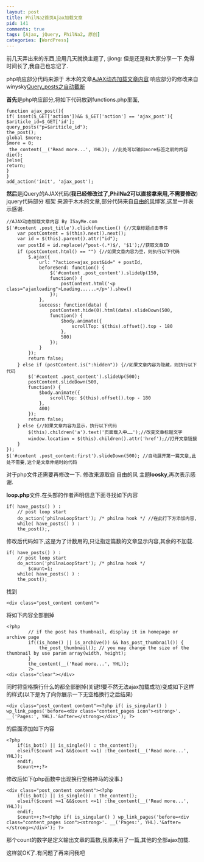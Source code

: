 ```yaml
---
layout: post
title: PhilNa2首页Ajax加载文章
pid: 141
comments: true
tags: [Ajax, jQuery, PhilNa2, 原创]
categories: [WordPress]
---
```

前几天弄出来的东西,没用几天就换主题了, :jiong: 但是还是和大家分享一下.免得时间长了,我自己也忘记了.

php响应部分代码来源于 木木的文章[AJAX动态加载文章内容](http://immmmm.com/ajax-loading-post-content.html)
响应部分的修改来自winysky[Query_posts之自动截断](http://winysky.com/query_posts-automatic-cut-off)

**首先**是php响应部分,将如下代码放到functions.php里面,

	function ajax_post(){
	if( isset($_GET['action'])&& $_GET['action'] == 'ajax_post'){
	$ariticle_id=$_GET['id'];
	query_posts("p=$ariticle_id");
	the_post();
	global $more;
	$more = 0;
	 the_content(__('Read more...', YHL)); //此处可以输出more标签之前的内容
	die();
	}else{
	return;
	}
	}
	add_action('init', 'ajax_post');

**然后**是jQuery的AJAX代码(**我已经修改过了,PhilNa2可以直接拿来用,不需要修改**)
jquery代码部分 框架 来源于木木的文章,部分代码来自[自由的风](http://loosky.net)博客,这里一并表示感谢.

	//AJAX动态加载文章内容 By ISayMe.com
	$('#content .post_title').click(function() {//文章标题点击事件
		var postContent = $(this).next().next();
		var id = $(this).parent().attr("id");
		var postId = id.replace(/^post-(.*)$/, '$1');//获取文章ID
		if (postContent.html() == "") {//如果文章内容为空，则执行以下代码
			$.ajax({
				url: "?action=ajax_post&id=" + postId,
				beforeSend: function() {
					$('#content .post_content').slideUp(150,
					function() {
						postContent.html('<p class="ajaxloading">Loading......</p>').show()
					});
				},
				success: function(data) {
					postContent.hide(0).html(data).slideDown(500,
					function() {
						$body.animate({
							scrollTop: $(this).offset().top - 180
						},
						500)
					});
				}
			});
			return false;
		} else if (postContent.is(":hidden")) {//如果文章内容为隐藏，则执行以下代码
			$('#content .post_content').slideUp(500);
			postContent.slideDown(500,
			function() {
				$body.animate({
					scrollTop: $(this).offset().top - 180
				},
				400)
			});
			return false;
		} else {//如果文章内容为显示，执行以下代码
			$(this).children('a').text('页面载入中……');//改变文章标题文字
			window.location = $(this).children().attr('href');//打开文章链接
		}
	});
	$('#content .post_content:first').slideDown(500); //自动展开第一篇文章,此处不需要,这个是文章伸缩时的代码

对于php文件还需要再修改一下. 修改来源取自 自由的风 主题**loosky**,再次表示感谢.

**loop.php**文件.在头部的作者声明信息下面寻找如下内容

	if( have_posts() ) :
		// post loop start
		do_action('philnaLoopStart'); /* philna hook */ //在此行下方添加内容,
		while( have_posts() ) :
		the_post();,
修改后代码如下,这是为了计数用的,只让指定篇数的文章显示内容,其余的不加载.

	if( have_posts() ) :
		// post loop start
		do_action('philnaLoopStart'); /* philna hook */
	        $count=1;
		while( have_posts() ) :
		the_post();
找到

	<div class="post_content content">
将如下内容全部删掉

	<?php
			// if the post has thumbnail, display it in homepage or archive page
			if((is_home() || is_archive()) && has_post_thumbnail()) {
				the_post_thumbnail(); // you may change the size of the thumbnail by use param array(width, height);
			}
			the_content(__('Read more...', YHL));
			?>
	<div class="clear"></div>
同时将空格换行什么的都全部删掉(关键!!要不然无法ajax加载成功)变成如下这样的样式(以下是为了向你展示一下无空格换行之后结果)

	<div class="post_content content"><?php if( is_singular() ) wp_link_pages('before=<div class="content_pages icon"><strong>'. __('Pages:', YHL).'&after=</strong></div>'); ?>
的后面添加如下内容

	<?php
		if(is_bot() || is_single()) : the_content();
		elseif($count >=1 &&$count <=1) :the_content(__('Read more...', YHL));
		endif;
		$count++;?>
修改后如下(php函数中出现换行空格神马的没事.)

	<div class="post_content content"><?php
		if(is_bot() || is_single()) : the_content();
		elseif($count >=1 &&$count <=1) :the_content(__('Read more...', YHL));
		endif;
		$count++;?><?php if( is_singular() ) wp_link_pages('before=<div class="content_pages icon"><strong>'. __('Pages:', YHL).'&after=</strong></div>'); ?>

那个count的数字是定义输出文章的篇数,我原来用了一篇,其他的全部ajax加载.

这样就OK了.有问题了再来问我吧
